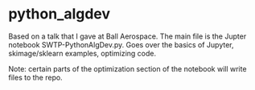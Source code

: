 # python_algdev
Based on a talk that I gave at Ball Aerospace. The main file is the Jupter notebook SWTP-PythonAlgDev.py. 
Goes over the basics of Jupyter, skimage/sklearn examples, optimizing code.

Note: certain parts of the optimization section of the notebook will write files to the repo.
